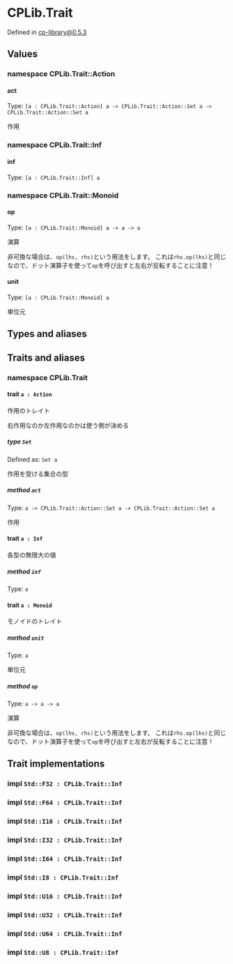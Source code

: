 # CPLib.Trait

Defined in cp-library@0.5.3

## Values

### namespace CPLib.Trait::Action

#### act

Type: `[a : CPLib.Trait::Action] a -> CPLib.Trait::Action::Set a -> CPLib.Trait::Action::Set a`

作用

### namespace CPLib.Trait::Inf

#### inf

Type: `[a : CPLib.Trait::Inf] a`

### namespace CPLib.Trait::Monoid

#### op

Type: `[a : CPLib.Trait::Monoid] a -> a -> a`

演算

非可換な場合は、`op(lhs, rhs)`という用法をします。
これは`rhs.op(lhs)`と同じなので、ドット演算子を使って`op`を呼び出すと左右が反転することに注意！

#### unit

Type: `[a : CPLib.Trait::Monoid] a`

単位元

## Types and aliases

## Traits and aliases

### namespace CPLib.Trait

#### trait `a : Action`

作用のトレイト

右作用なのか左作用なのかは使う側が決める

##### type `Set`

Defined as: `Set a`

作用を受ける集合の型

##### method `act`

Type: `a -> CPLib.Trait::Action::Set a -> CPLib.Trait::Action::Set a`

作用

#### trait `a : Inf`

各型の無限大の値

##### method `inf`

Type: `a`

#### trait `a : Monoid`

モノイドのトレイト

##### method `unit`

Type: `a`

単位元

##### method `op`

Type: `a -> a -> a`

演算

非可換な場合は、`op(lhs, rhs)`という用法をします。
これは`rhs.op(lhs)`と同じなので、ドット演算子を使って`op`を呼び出すと左右が反転することに注意！

## Trait implementations

### impl `Std::F32 : CPLib.Trait::Inf`

### impl `Std::F64 : CPLib.Trait::Inf`

### impl `Std::I16 : CPLib.Trait::Inf`

### impl `Std::I32 : CPLib.Trait::Inf`

### impl `Std::I64 : CPLib.Trait::Inf`

### impl `Std::I8 : CPLib.Trait::Inf`

### impl `Std::U16 : CPLib.Trait::Inf`

### impl `Std::U32 : CPLib.Trait::Inf`

### impl `Std::U64 : CPLib.Trait::Inf`

### impl `Std::U8 : CPLib.Trait::Inf`
